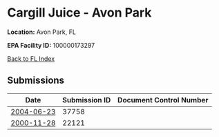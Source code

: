 # Cargill Juice - Avon Park

**Location:** Avon Park, FL

**EPA Facility ID:** 100000173297

[Back to FL Index](../../index.md)

## Submissions

| Date | Submission ID | Document Control Number |
|------|--------------|-------------------------|
| [2004-06-23](submissions/37758.md) | 37758 |  |
| [2000-11-28](submissions/22121.md) | 22121 |  |
